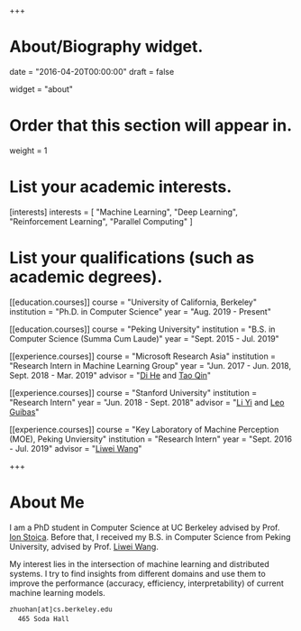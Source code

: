 +++
# About/Biography widget.

date = "2016-04-20T00:00:00"
draft = false

widget = "about"

# Order that this section will appear in.
weight = 1

# List your academic interests.
[interests]
  interests = [
    "Machine Learning",
    "Deep Learning",
    "Reinforcement Learning",
    "Parallel Computing"
  ]

# List your qualifications (such as academic degrees).

[[education.courses]]
  course = "University of California, Berkeley"
  institution = "Ph.D. in Computer Science"
  year = "Aug. 2019 - Present"

[[education.courses]]
  course = "Peking University"
  institution = "B.S. in Computer Science (Summa Cum Laude)"
  year = "Sept. 2015 - Jul. 2019"

[[experience.courses]]
  course = "Microsoft Research Asia"
  institution = "Research Intern in Machine Learning Group"
  year = "Jun. 2017 - Jun. 2018, Sept. 2018 - Mar. 2019"
  advisor = "[Di He](https://www.microsoft.com/en-us/research/people/dihe/) and [Tao Qin](https://www.microsoft.com/en-us/research/people/taoqin/)"

[[experience.courses]]
  course = "Stanford University"
  institution = "Research Intern"
  year = "Jun. 2018 - Sept. 2018"
  advisor = "[Li Yi](https://cs.stanford.edu/~ericyi/) and [Leo Guibas](https://geometry.stanford.edu/member/guibas/)"

[[experience.courses]]
  course = "Key Laboratory of Machine Perception (MOE), Peking Unviersity"
  institution = "Research Intern"
  year = "Sept. 2016 - Jul. 2019"
  advisor = "[Liwei Wang](http://www.liweiwang-pku.com/)"

+++

# About Me

I am a PhD student in Computer Science at UC Berkeley advised by Prof. [Ion Stoica](https://people.eecs.berkeley.edu/~istoica/).  Before that, I received my B.S. in Computer Science from Peking University, advised by Prof. [Liwei Wang](http://www.liweiwang-pku.com/).

My interest lies in the intersection of machine learning and distributed systems. I try to find insights from different domains and use them to improve the performance (accuracy, efficiency, interpretability) of current machine learning models.

  <i class="fa fa fa-envelope"></i><small><samp> zhuohan[at]cs.berkeley.edu</samp> </small><br>
  &nbsp;<i class="fa fa fa-map-marker"></i>&nbsp;<small><samp> 465 Soda Hall</samp> </small>
